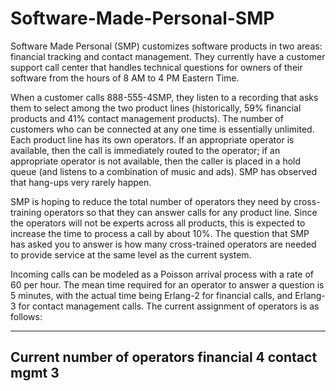# Software-Made-Personal-SMP

Software Made Personal (SMP) customizes software products in two areas: financial tracking and contact management. They currently have a customer support call center that handles technical questions for owners of their software from the hours of 8 AM to 4 PM Eastern Time.

When a customer calls 888-555-4SMP, they listen to a recording that asks them to select among the two product lines (historically, 59% financial products and 41% contact management products). The number of customers who can be connected at any one time is essentially unlimited. Each product line has its own operators. If an appropriate operator is available, then the call is immediately routed to the operator; if an appropriate operator is not available, then the caller is placed in a hold queue (and listens to a combination of music and ads). SMP has observed that hang-ups very rarely happen.

SMP is hoping to reduce the total number of operators they need by cross-training operators so that they can answer calls for any product line. Since the operators will not be experts across all products, this is expected to increase the time to process a call by about 10%. The question that SMP has asked you to answer is how many cross-trained operators are needed to provide service at the same level as the current system.

Incoming calls can be modeled as a Poisson arrival process with a rate of 60 per hour. The mean time required for an operator to answer a question is 5 minutes, with the actual time being Erlang-2 for financial calls, and Erlang-3 for contact management calls. The current assignment of operators is as follows:

                                                     
-----------------------------------------------------
Current number of operators        financial      4
                                   contact mgmt   3
-----------------------------------------------------
 

